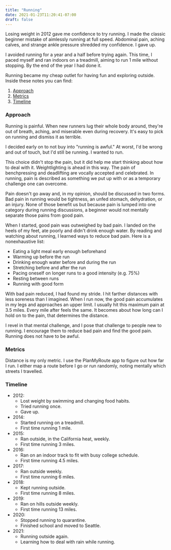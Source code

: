 ```yaml
---
title: "Running"
date: 2021-01-23T11:20:41-07:00
draft: false
---
```


Losing weight in 2012 gave me confidence to try running. I made the classic beginner mistake of aimlessly running at full speed. Abdominal pain, aching calves, and strange ankle pressure shredded my confidence. I gave up.

I avoided running for a year and a half before trying again. This time, I paced myself and ran indoors on a treadmill, aiming to run 1 mile without stopping. By the end of the year I had done it.

Running became my cheap outlet for having fun and exploring outside. Inside these notes you can find:

1. [Approach](#approach)
1. [Metrics](#metrics) 
1. [Timeline](#timeline)

### Approach
Running is painful. When new runners lug their whole body around, they're out of breath, aching, and miserable even during recovery. It's easy to pick on running and dismiss it as terrible.

I decided early on to not buy into "running is awful." At worst, I'd be wrong and out of touch, but I'd still be running. I wanted to run.

This choice didn't stop the pain, but it did help me start thinking about how to deal with it. Weightlighting is ahead in this way. The pain of benchpressing and deadlifting are vocally accepted and celebrated. In running, pain is described as something we put up with or as a temporary challenge one can overcome.

Pain doesn't go away and, in my opinion, should be discussed in two forms. Bad pain in running would be tightness, an unfed stomach, dehydration, or an injury. None of those benefit us but because pain is lumped into one category during running discussions, a beginner would not mentally separate those pains from good pain.

When I started, good pain was outweighed by bad pain. I landed on the heels of my feet, ate poorly and didn't drink enough water. By reading and watching about running, I learned ways to reduce bad pain. Here is a nonexhaustive list:
- Eating a light meal early enough beforehand
- Warming up before the run
- Drinking enough water before and during the run
- Stretching before and after the run
- Pacing oneself on longer runs to a good intensity (e.g. 75%)
- Resting between runs
- Running with good form

With bad pain reduced, I had found my stride. I hit farther distances with less soreness than I imagined. When I run now, the good pain accumulates in my legs and approaches an upper limit. I usually hit this maximum pain at 3.5 miles. Every mile after feels the same. It becomes about how long can I hold on to the pain, that determines the distance. 

I revel in that mental challenge, and I pose that challenge to people new to running. I encourage them to reduce bad pain and find the good pain. Running does not have to be awful.


### Metrics

Distance is my only metric. I use the PlanMyRoute app to figure out how far I run. I either map a route before I go or run randomly, noting mentally which streets I travelled. 


### Timeline

- 2012:
	- Lost weight by swimming and changing food habits.
	- Tried running once.
	- Gave up.
- 2014:
	- Started running on a treadmill.
	- First time running 1 mile.
- 2015:
	- Ran outside, in the California heat, weekly.
	- First time running 3 miles.
- 2016:
	- Ran on an indoor track to fit with busy college schedule. 
	- First time running 4.5 miles.
- 2017:
	- Ran outside weekly.
	- First time running 6 miles.
- 2018:
	- Kept running outside.
	- First time running 8 miles.
- 2019:
	- Ran on hills outside weekly.
	- First time running 13 miles.
- 2020: 
	- Stopped running to quarantine.
	- Finished school and moved to Seattle.
- 2021:
	- Running outside again.
	- Learning how to deal with rain while running.
